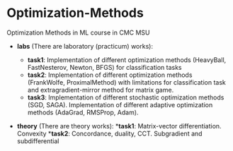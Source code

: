 # Optimization-Methods
Optimization Methods in ML course in CMC MSU

- __labs__ (There are laboratory (practicum) works):
  * __task1__: Implementation of different optimization methods (HeavyBall, FastNesterov, Newton, BFGS) for classification tasks
  * __task2__: Implementation of different optimization methods (FrankWolfe, ProximalMethod) with limitations for classification task and extragradient-mirror method for matrix game.
  * __task3__: Implementation of different stochastic optimization methods (SGD, SAGA). Implementation of different adaptive optimization methods (AdaGrad, RMSProp, Adam).

- __theory__ (There are theory works):
  *__task1__: Matrix-vector differentiation. Сonvexity
  *__task2__: Concordance, duality, CCT. Subgradient and subdifferential
